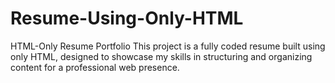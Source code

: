 # Resume-Using-Only-HTML
HTML-Only Resume Portfolio  This project is a fully coded resume built using only HTML, designed to showcase my skills in structuring and organizing content for a professional web presence.
